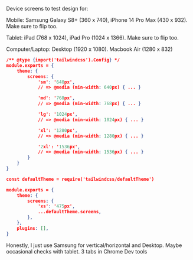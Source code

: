 
Device screens to test design for:

Mobile: Samsung Galaxy S8+ (360 x 740), iPhone 14 Pro Max (430 x 932). Make sure to flip too.

Tablet: iPad (768 x 1024), iPad Pro (1024 x 1366). Make sure to flip too.

Computer/Laptop: Desktop (1920 x 1080). Macbook Air (1280 x 832)

```json
/** @type {import('tailwindcss').Config} */
module.exports = {
    theme: {
        screens: {
            'sm': '640px',
            // => @media (min-width: 640px) { ... }

            'md': '768px',
            // => @media (min-width: 768px) { ... }

            'lg': '1024px',
            // => @media (min-width: 1024px) { ... }

            'xl': '1280px',
            // => @media (min-width: 1280px) { ... }

            '2xl': '1536px',
            // => @media (min-width: 1536px) { ... }
        }
    }
}
```

```json
const defaultTheme = require('tailwindcss/defaultTheme')

module.exports = {
    theme: {
        screens: {
            'xs': '475px',
            ...defaultTheme.screens,
        },
    },
    plugins: [],
}
```

Honestly, I just use Samsung for vertical/horizontal and Desktop. Maybe occasional checks with tablet.
3 tabs in Chrome Dev tools
